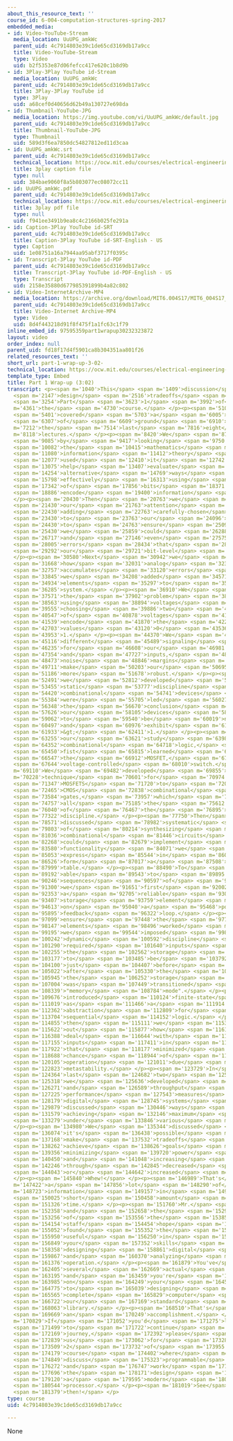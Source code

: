 ```yaml
---
about_this_resource_text: ''
course_id: 6-004-computation-structures-spring-2017
embedded_media:
- id: Video-YouTube-Stream
  media_location: UuUPG_amkWc
  parent_uid: 4c7914803e39c1de65cd3169db17a9cc
  title: Video-YouTube-Stream
  type: Video
  uid: b2f5353e87d06fefcc417e620c1b8d9b
- id: 3Play-3Play YouTube id-Stream
  media_location: UuUPG_amkWc
  parent_uid: 4c7914803e39c1de65cd3169db17a9cc
  title: 3Play-3Play YouTube id
  type: 3Play
  uid: a68cef0d40656d62b49a130727e698da
- id: Thumbnail-YouTube-JPG
  media_location: https://img.youtube.com/vi/UuUPG_amkWc/default.jpg
  parent_uid: 4c7914803e39c1de65cd3169db17a9cc
  title: Thumbnail-YouTube-JPG
  type: Thumbnail
  uid: 589d3f6ea7850dc54827812ed11d3caa
- id: UuUPG_amkWc.srt
  parent_uid: 4c7914803e39c1de65cd3169db17a9cc
  technical_location: https://ocw.mit.edu/courses/electrical-engineering-and-computer-science/6-004-computation-structures-spring-2017/c8/c8s2/c8s2v6/part-1-wrap-up-3-02-/UuUPG_amkWc.srt
  title: 3play caption file
  type: null
  uid: 384bae9060f8a5b803077ec08072cc11
- id: UuUPG_amkWc.pdf
  parent_uid: 4c7914803e39c1de65cd3169db17a9cc
  technical_location: https://ocw.mit.edu/courses/electrical-engineering-and-computer-science/6-004-computation-structures-spring-2017/c8/c8s2/c8s2v6/part-1-wrap-up-3-02-/UuUPG_amkWc.pdf
  title: 3play pdf file
  type: null
  uid: f941ee3491b9ea8c4c2166b025fe291a
- id: Caption-3Play YouTube id-SRT
  parent_uid: 4c7914803e39c1de65cd3169db17a9cc
  title: Caption-3Play YouTube id-SRT-English - US
  type: Caption
  uid: 1e08751a16a7944aa95abf3717f0395c
- id: Transcript-3Play YouTube id-PDF
  parent_uid: 4c7914803e39c1de65cd3169db17a9cc
  title: Transcript-3Play YouTube id-PDF-English - US
  type: Transcript
  uid: 2158e35880d677985391899b4a82c802
- id: Video-InternetArchive-MP4
  media_location: https://archive.org/download/MIT6.004S17/MIT6_004S17_08-02-06_300k.mp4
  parent_uid: 4c7914803e39c1de65cd3169db17a9cc
  title: Video-Internet Archive-MP4
  type: Video
  uid: 8d4f443218d91f8f475f1a1fc63c1f79
inline_embed_id: 97595359part1wrapup30232323872
layout: video
order_index: null
parent_uid: fd18f17d4f5901ca8b304351aa801f26
related_resources_text: ''
short_url: part-1-wrap-up-3-02-
technical_location: https://ocw.mit.edu/courses/electrical-engineering-and-computer-science/6-004-computation-structures-spring-2017/c8/c8s2/c8s2v6/part-1-wrap-up-3-02-
template_type: Embed
title: Part 1 Wrap-up (3:02)
transcript: <p><span m='1040'>This</span> <span m='1409'>discussion</span> <span m='1778'>of</span>
  <span m='2147'>design</span> <span m='2516'>tradeoffs</span> <span m='2885'>completes</span>
  <span m='3254'>Part</span> <span m='3623'>1</span> <span m='3992'>of</span> <span
  m='4361'>the</span> <span m='4730'>course.</span> </p><p><span m='5100'>We've</span>
  <span m='5401'>covered</span> <span m='5703'>a</span> <span m='6005'>lot</span>
  <span m='6307'>of</span> <span m='6609'>ground</span> <span m='6910'>in</span> <span
  m='7212'>the</span> <span m='7514'>last</span> <span m='7816'>eight</span> <span
  m='8118'>lectures.</span> </p><p><span m='8420'>We</span> <span m='8752'>started</span>
  <span m='9085'>by</span> <span m='9417'>looking</span> <span m='9750'>at</span>
  <span m='10082'>the</span> <span m='10415'>mathematics</span> <span m='10747'>underlying</span>
  <span m='11080'>information</span> <span m='11412'>theory</span> <span m='11745'>and</span>
  <span m='12077'>used</span> <span m='12410'>it</span> <span m='12742'>to</span>
  <span m='13075'>help</span> <span m='13407'>evaluate</span> <span m='13740'>various</span>
  <span m='14254'>alternative</span> <span m='14769'>ways</span> <span m='15283'>of</span>
  <span m='15798'>effectively</span> <span m='16313'>using</span> <span m='16827'>sequences</span>
  <span m='17342'>of</span> <span m='17856'>bits</span> <span m='18371'>to</span>
  <span m='18886'>encode</span> <span m='19400'>information</span> <span m='19915'>content.</span>
  </p><p><span m='20430'>Then</span> <span m='20763'>we</span> <span m='21096'>turned</span>
  <span m='21430'>our</span> <span m='21763'>attention</span> <span m='22096'>to</span>
  <span m='22430'>adding</span> <span m='22763'>carefully-chosen</span> <span m='23096'>redundancies</span>
  <span m='23430'>to</span> <span m='23763'>our</span> <span m='24096'>encoding</span>
  <span m='24430'>to</span> <span m='24763'>ensure</span> <span m='25096'>that</span>
  <span m='25430'>we</span> <span m='25859'>could</span> <span m='26288'>detect</span>
  <span m='26717'>and</span> <span m='27146'>even</span> <span m='27575'>correct</span>
  <span m='28005'>errors</span> <span m='28434'>that</span> <span m='28863'>corrupted</span>
  <span m='29292'>our</span> <span m='29721'>bit-level</span> <span m='30150'>encodings.</span>
  </p><p><span m='30580'>Next</span> <span m='30942'>we</span> <span m='31305'>learned</span>
  <span m='31668'>how</span> <span m='32031'>analog</span> <span m='32394'>signaling</span>
  <span m='32757'>accumulates</span> <span m='33120'>errors</span> <span m='33482'>as</span>
  <span m='33845'>we</span> <span m='34208'>added</span> <span m='34571'>processing</span>
  <span m='34934'>elements</span> <span m='35297'>to</span> <span m='35660'>our</span>
  <span m='36285'>system.</span> </p><p><span m='36910'>We</span> <span m='37240'>solved</span>
  <span m='37571'>the</span> <span m='37902'>problem</span> <span m='38232'>by</span>
  <span m='38563'>using</span> <span m='38894'>voltages</span> <span m='39224'>"digitally"</span>
  <span m='39555'>choosing</span> <span m='39886'>two</span> <span m='40216'>ranges</span>
  <span m='40547'>of</span> <span m='40878'>voltages</span> <span m='41208'>to</span>
  <span m='41539'>encode</span> <span m='41870'>the</span> <span m='42286'>bit</span>
  <span m='42703'>values</span> <span m='43120'>0</span> <span m='43536'>and</span>
  <span m='43953'>1.</span> </p><p><span m='44370'>We</span> <span m='44743'>had</span>
  <span m='45116'>different</span> <span m='45489'>signaling</span> <span m='45862'>specifications</span>
  <span m='46235'>for</span> <span m='46608'>our</span> <span m='46981'>outputs</span>
  <span m='47354'>and</span> <span m='47727'>inputs,</span> <span m='48100'>adding</span>
  <span m='48473'>noise</span> <span m='48846'>margins</span> <span m='49220'>to</span>
  <span m='49711'>make</span> <span m='50203'>our</span> <span m='50695'>signaling</span>
  <span m='51186'>more</span> <span m='51678'>robust.</span> </p><p><span m='52170'>Then</span>
  <span m='52491'>we</span> <span m='52812'>developed</span> <span m='53134'>the</span>
  <span m='53455'>static</span> <span m='53777'>discipline</span> <span m='54098'>for</span>
  <span m='54420'>combinational</span> <span m='54741'>devices</span> <span m='55062'>and</span>
  <span m='55384'>were</span> <span m='55705'>led</span> <span m='56027'>to</span>
  <span m='56348'>the</span> <span m='56670'>conclusion</span> <span m='57148'>that</span>
  <span m='57626'>our</span> <span m='58105'>devices</span> <span m='58583'>had</span>
  <span m='59062'>to</span> <span m='59540'>be</span> <span m='60019'>non-linear</span>
  <span m='60497'>and</span> <span m='60976'>exhibit</span> <span m='61454'>gains</span>
  <span m='61933'>&gt;</span> <span m='62411'>1.</span> </p><p><span m='62890'>In</span>
  <span m='63255'>our</span> <span m='63621'>study</span> <span m='63987'>of</span>
  <span m='64352'>combinational</span> <span m='64718'>logic,</span> <span m='65084'>we</span>
  <span m='65450'>fist</span> <span m='65815'>learned</span> <span m='66181'>about</span>
  <span m='66547'>the</span> <span m='66912'>MOSFET,</span> <span m='67278'>a</span>
  <span m='67644'>voltage-controlled</span> <span m='68010'>switch.</span> </p><p><span
  m='69110'>We</span> <span m='69482'>developed</span> <span m='69855'>a</span> <span
  m='70228'>technique</span> <span m='70601'>for</span> <span m='70974'>using</span>
  <span m='71347'>MOSFETS</span> <span m='71720'>to</span> <span m='72092'>build</span>
  <span m='72465'>CMOS</span> <span m='72838'>combinational</span> <span m='73211'>logic</span>
  <span m='73584'>gates,</span> <span m='73957'>which</span> <span m='74330'>met</span>
  <span m='74757'>all</span> <span m='75185'>the</span> <span m='75612'>criteria</span>
  <span m='76040'>of</span> <span m='76467'>the</span> <span m='76895'>static</span>
  <span m='77322'>discipline.</span> </p><p><span m='77750'>Then</span> <span m='78160'>we</span>
  <span m='78571'>discussed</span> <span m='78982'>systematic</span> <span m='79393'>ways</span>
  <span m='79803'>of</span> <span m='80214'>synthesizing</span> <span m='80625'>larger</span>
  <span m='81036'>combinational</span> <span m='81446'>circuits</span> <span m='81857'>that</span>
  <span m='82268'>could</span> <span m='82679'>implement</span> <span m='83090'>any</span>
  <span m='83580'>functionality</span> <span m='84071'>we</span> <span m='84562'>could</span>
  <span m='85053'>express</span> <span m='85544'>in</span> <span m='86035'>the</span>
  <span m='86526'>form</span> <span m='87017'>a</span> <span m='87508'>truth</span>
  <span m='87999'>table.</span> </p><p><span m='88490'>To</span> <span m='88841'>be</span>
  <span m='89192'>able</span> <span m='89543'>to</span> <span m='89895'>perform</span>
  <span m='90246'>sequences</span> <span m='90597'>of</span> <span m='90948'>operations,</span>
  <span m='91300'>we</span> <span m='91651'>first</span> <span m='92002'>developed</span>
  <span m='92353'>a</span> <span m='92705'>reliable</span> <span m='93056'>bistable</span>
  <span m='93407'>storage</span> <span m='93759'>element</span> <span m='94186'>based</span>
  <span m='94613'>on</span> <span m='95040'>a</span> <span m='95468'>positive</span>
  <span m='95895'>feedback</span> <span m='96322'>loop.</span> </p><p><span m='96750'>To</span>
  <span m='97099'>ensure</span> <span m='97448'>the</span> <span m='97797'>storage</span>
  <span m='98147'>elements</span> <span m='98496'>worked</span> <span m='98845'>correctly</span>
  <span m='99195'>we</span> <span m='99544'>imposed</span> <span m='99893'>the</span>
  <span m='100242'>dynamic</span> <span m='100592'>discipline</span> <span m='100941'>which</span>
  <span m='101290'>required</span> <span m='101640'>inputs</span> <span m='101947'>to</span>
  <span m='102255'>the</span> <span m='102562'>storage</span> <span m='102870'>elements</span>
  <span m='103177'>to</span> <span m='103485'>be</span> <span m='103792'>stable</span>
  <span m='104100'>just</span> <span m='104407'>before</span> <span m='104715'>and</span>
  <span m='105022'>after</span> <span m='105330'>the</span> <span m='105637'>time</span>
  <span m='105945'>the</span> <span m='106252'>storage</span> <span m='106560'>element</span>
  <span m='107004'>was</span> <span m='107449'>transitioned</span> <span m='107894'>to</span>
  <span m='108339'>"memory</span> <span m='108784'>mode".</span> </p><p><span m='109229'>We</span>
  <span m='109676'>introduced</span> <span m='110124'>finite-state</span> <span m='110571'>machines</span>
  <span m='111019'>as</span> <span m='111466'>a</span> <span m='111914'>useful</span>
  <span m='112362'>abstraction</span> <span m='112809'>for</span> <span m='113257'>designing</span>
  <span m='113704'>sequential</span> <span m='114152'>logic.</span> </p><p><span m='114600'>And</span>
  <span m='114855'>then</span> <span m='115111'>we</span> <span m='115366'>figured</span>
  <span m='115622'>out</span> <span m='115877'>how</span> <span m='116133'>to</span>
  <span m='116388'>deal</span> <span m='116644'>with</span> <span m='116900'>asynchronous</span>
  <span m='117155'>inputs</span> <span m='117411'>in</span> <span m='117666'>way</span>
  <span m='117922'>that</span> <span m='118177'>minimized</span> <span m='118433'>the</span>
  <span m='118688'>chance</span> <span m='118944'>of</span> <span m='119200'>incorrect</span>
  <span m='120105'>operation</span> <span m='121011'>due</span> <span m='121917'>to</span>
  <span m='122823'>metastability.</span> </p><p><span m='123729'>In</span> <span m='124046'>the</span>
  <span m='124364'>last</span> <span m='124682'>two</span> <span m='125000'>lectures</span>
  <span m='125318'>we</span> <span m='125636'>developed</span> <span m='125954'>latency</span>
  <span m='126271'>and</span> <span m='126589'>throughput</span> <span m='126907'>as</span>
  <span m='127225'>performance</span> <span m='127543'>measures</span> <span m='127861'>for</span>
  <span m='128179'>digital</span> <span m='128745'>systems</span> <span m='129312'>and</span>
  <span m='129879'>discussed</span> <span m='130446'>ways</span> <span m='131012'>of</span>
  <span m='131579'>achieving</span> <span m='132146'>maximum</span> <span m='132713'>throughput</span>
  <span m='133279'>under</span> <span m='133846'>various</span> <span m='134413'>constraints.</span>
  </p><p><span m='134980'>We</span> <span m='135344'>discussed</span> <span m='135709'>how</span>
  <span m='136074'>it's</span> <span m='136438'>possible</span> <span m='136803'>to</span>
  <span m='137168'>make</span> <span m='137532'>tradeoffs</span> <span m='137897'>to</span>
  <span m='138262'>achieve</span> <span m='138626'>goals</span> <span m='138991'>of</span>
  <span m='139356'>minimizing</span> <span m='139720'>power</span> <span m='140085'>dissipation</span>
  <span m='140450'>and</span> <span m='141048'>increasing</span> <span m='141647'>performance</span>
  <span m='142246'>through</span> <span m='142845'>decreased</span> <span m='143444'>latency</span>
  <span m='144043'>or</span> <span m='144642'>increased</span> <span m='145241'>throughput.</span>
  </p><p><span m='145840'>Whew!</span> </p><p><span m='146989'>That's</span> <span
  m='147422'>a</span> <span m='147856'>lot</span> <span m='148290'>of</span> <span
  m='148723'>information</span> <span m='149157'>in</span> <span m='149591'>a</span>
  <span m='150025'>short</span> <span m='150458'>amount</span> <span m='150892'>of</span>
  <span m='151326'>time.</span> </p><p><span m='151760'>Mr.</span> <span m='152059'>Blue</span>
  <span m='152358'>and</span> <span m='152658'>the</span> <span m='152957'>rest</span>
  <span m='153256'>of</span> <span m='153556'>the</span> <span m='153855'>6.004x</span>
  <span m='154154'>staff</span> <span m='154454'>hope</span> <span m='154753'>you've</span>
  <span m='155052'>found</span> <span m='155352'>the</span> <span m='155651'>course</span>
  <span m='155950'>useful</span> <span m='156250'>in</span> <span m='156549'>increasing</span>
  <span m='156849'>your</span> <span m='157352'>skills</span> <span m='157855'>in</span>
  <span m='158358'>designing</span> <span m='158861'>digital</span> <span m='159364'>systems</span>
  <span m='159867'>and</span> <span m='160370'>analyzing</span> <span m='160873'>their</span>
  <span m='161376'>operation.</span> </p><p><span m='161879'>You've</span> <span m='162142'>completed</span>
  <span m='162405'>several</span> <span m='162669'>actual</span> <span m='162932'>designs</span>
  <span m='163195'>and</span> <span m='163459'>you're</span> <span m='163722'>well</span>
  <span m='163985'>on</span> <span m='164249'>your</span> <span m='164512'>way</span>
  <span m='164775'>to</span> <span m='165039'>designing</span> <span m='165302'>a</span>
  <span m='165565'>complete</span> <span m='165829'>computer</span> <span m='166275'>using</span>
  <span m='166722'>our</span> <span m='167169'>standard</span> <span m='167616'>cell</span>
  <span m='168063'>library.</span> </p><p><span m='168510'>That's</span> <span m='169089'>quite</span>
  <span m='169669'>an</span> <span m='170249'>accomplishment.</span> </p><p><span
  m='170829'>If</span> <span m='171052'>you'd</span> <span m='171275'>like</span>
  <span m='171499'>to</span> <span m='171722'>continue</span> <span m='171945'>the</span>
  <span m='172169'>journey,</span> <span m='172392'>please</span> <span m='172615'>join</span>
  <span m='172839'>us</span> <span m='173062'>for</span> <span m='173285'>Part</span>
  <span m='173509'>2</span> <span m='173732'>of</span> <span m='173955'>the</span>
  <span m='174179'>course</span> <span m='174402'>where</span> <span m='174625'>we'll</span>
  <span m='174849'>discuss</span> <span m='175323'>programmable</span> <span m='175798'>architectures</span>
  <span m='176272'>and</span> <span m='176747'>work</span> <span m='177222'>out</span>
  <span m='177696'>the</span> <span m='178171'>design</span> <span m='178645'>of</span>
  <span m='179120'>a</span> <span m='179595'>modern</span> <span m='180069'>32-bit</span>
  <span m='180544'>processor.</span> </p><p><span m='181019'>See</span> <span m='181199'>you</span>
  <span m='181379'>then!</span> </p>
type: course
uid: 4c7914803e39c1de65cd3169db17a9cc

---
```

None